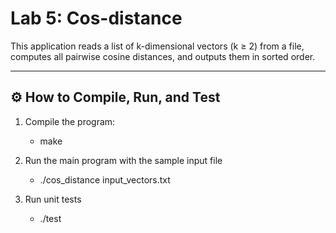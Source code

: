 # Lab 5: Cos-distance

This application reads a list of k-dimensional vectors (k ≥ 2) from a file, computes all pairwise cosine distances, and outputs  them in sorted order.

---

## ⚙️ How to Compile, Run, and Test

1. Compile the program:
   - make

2. Run the main program with the sample input file
   - ./cos_distance input_vectors.txt

3. Run unit tests
   - ./test
